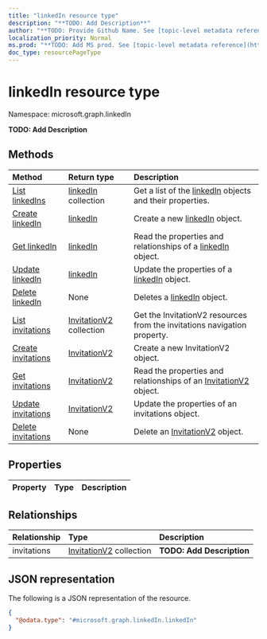 ```yaml
---
title: "linkedIn resource type"
description: "**TODO: Add Description**"
author: "**TODO: Provide Github Name. See [topic-level metadata reference](https://msgo.azurewebsites.net/add/document/guidelines/metadata.html#topic-level-metadata)**"
localization_priority: Normal
ms.prod: "**TODO: Add MS prod. See [topic-level metadata reference](https://msgo.azurewebsites.net/add/document/guidelines/metadata.html#topic-level-metadata)**"
doc_type: resourcePageType
---
```


# linkedIn resource type

Namespace: microsoft.graph.linkedIn

**TODO: Add Description**

## Methods
|Method|Return type|Description|
|:---|:---|:---|
|[List linkedIns](../api/linkedin-list.md)|[linkedIn](../resources/linkedin-linkedin.md) collection|Get a list of the [linkedIn](../resources/linkedin.md) objects and their properties.|
|[Create linkedIn](../api/linkedin-linkedin-create.md)|[linkedIn](../resources/linkedin-linkedin.md)|Create a new [linkedIn](../resources/linkedin-linkedin.md) object.|
|[Get linkedIn](../api/linkedin-linkedin-get.md)|[linkedIn](../resources/linkedin-linkedin.md)|Read the properties and relationships of a [linkedIn](../resources/linkedin-linkedin.md) object.|
|[Update linkedIn](../api/linkedin-linkedin-update.md)|[linkedIn](../resources/linkedin-linkedin.md)|Update the properties of a [linkedIn](../resources/linkedin-linkedin.md) object.|
|[Delete linkedIn](../api/linkedin-linkedin-delete.md)|None|Deletes a [linkedIn](../resources/linkedin-linkedin.md) object.|
|[List invitations](../api/linkedin-linkedin-list-invitations.md)|[InvitationV2](../resources/linkedin-invitationv2.md) collection|Get the InvitationV2 resources from the invitations navigation property.|
|[Create invitations](../api/linkedin-linkedin-post-invitations.md)|[InvitationV2](../resources/linkedin-invitationv2.md)|Create a new InvitationV2 object.|
|[Get invitations](../api/linkedin-linkedin-get-invitationv2.md)|[InvitationV2](../resources/linkedin-invitationv2.md)|Read the properties and relationships of an [InvitationV2](../resources/invitationv2.md) object.|
|[Update invitations](../api/linkedin-linkedin-update-invitations.md)|[InvitationV2](../resources/linkedin-invitationv2.md)|Update the properties of an invitations object.|
|[Delete invitations](../api/linkedin-linkedin-delete-invitations.md)|None|Delete an [InvitationV2](../resources/linkedin-invitationv2.md) object.|

## Properties
|Property|Type|Description|
|:---|:---|:---|

## Relationships
|Relationship|Type|Description|
|:---|:---|:---|
|invitations|[InvitationV2](../resources/linkedin-invitationv2.md) collection|**TODO: Add Description**|

## JSON representation
The following is a JSON representation of the resource.
<!-- {
  "blockType": "resource",
  "keyProperty": "id",
  "@odata.type": "microsoft.graph.linkedIn.linkedIn",
  "baseType": "",
  "openType": false
}
-->
``` json
{
  "@odata.type": "#microsoft.graph.linkedIn.linkedIn"
}
```


